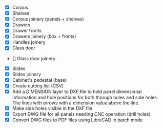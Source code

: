 - [x] Corpus
- [x] Shelves
- [x] Corpus joinery (panels + shelves)
- [x] Drawers
- [x] Drawer fronts
- [x] Drawers joinery (box + fronts)
- [x] Handles joinery
- [x] Glass door
- [] Glass door joinery
- [x] Slides
- [x] Slides joinery
- [x] Cabinet's pedestal (base)
- [x] Create cutting list (CSV)
- [x] Add a DIMENSION layer to DXF file to hold panel dimensional information and hole positions for both through holes and side holes. The lines with arrows with a dimension value above the line.
- [x] Make side holes visible in the DXF file.
- [x] Export DWG file for all panels needing CNC operation (drill holes)
- [x] Convert DWG files to PDF files using LibreCAD in batch mode 
